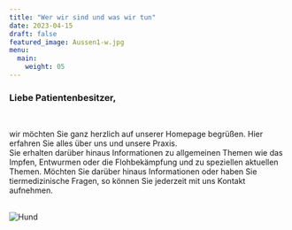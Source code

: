 ```yaml
---
title: "Wer wir sind und was wir tun"
date: 2023-04-15
draft: false
featured_image: Aussen1-w.jpg
menu:
  main:
    weight: 05
---
```


### Liebe Patientenbesitzer,
<br>

wir möchten Sie ganz herzlich auf unserer Homepage begrüßen.
Hier erfahren Sie alles über uns und unsere Praxis.  
Sie erhalten darüber hinaus Informationen zu allgemeinen Themen wie das Impfen, Entwurmen oder die Flohbekämpfung
und zu speziellen aktuellen Themen.
Möchten Sie darüber hinaus Informationen oder haben Sie tiermedizinische Fragen,
so können Sie jederzeit mit uns Kontakt aufnehmen.  
<br />

![Hund](/hund.jpg "Hund")

